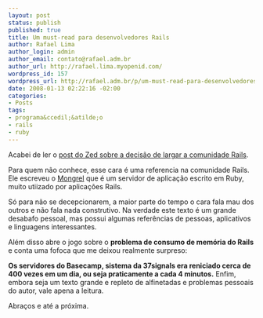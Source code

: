 ```yaml
--- 
layout: post
status: publish
published: true
title: Um must-read para desenvolvedores Rails
author: Rafael Lima
author_login: admin
author_email: contato@rafael.adm.br
author_url: http://rafael.lima.myopenid.com/
wordpress_id: 157
wordpress_url: http://rafael.adm.br/p/um-must-read-para-desenvolvedores-rails/
date: 2008-01-13 02:22:16 -02:00
categories: 
- Posts
tags: 
- programa&ccedil;&atilde;o
- rails
- ruby
---
```

Acabei de ler o <a href="http://www.zedshaw.com/rants/rails_is_a_ghetto.html">post do Zed sobre a decis&atilde;o de largar a comunidade Rails</a>.

Para quem n&atilde;o conhece, esse cara &eacute; uma referencia na comunidade Rails. Ele escreveu o <a href="http://mongrel.rubyforge.org/">Mongrel</a> que &eacute; um servidor de aplica&ccedil;&atilde;o escrito em Ruby, muito utiizado por aplica&ccedil;&otilde;es Rails.

S&oacute; para n&atilde;o se decepcionarem, a maior parte do tempo o cara fala mau dos outros e n&atilde;o fala nada construtivo. Na verdade este texto &eacute; um grande desabafo pessoal, mas possui algumas refer&ecirc;ncias de pessoas, aplicativos e linguagens interessantes.

Al&eacute;m disso abre o jogo sobre o <span style="font-weight: bold">problema de consumo de mem&oacute;ria do Rails</span> e conta uma fofoca que me deixou realmente surpreso:

<span style="font-weight: bold"> Os servidores do Basecamp, sistema da 37signals era reniciado cerca de 400 vezes em um dia, ou seja praticamente a cada 4 minutos.</span>
Enfim, embora seja um texto grande e repleto de alfinetadas e problemas pessoais do autor, vale apena a leitura.

Abra&ccedil;os e at&eacute; a pr&oacute;xima.
